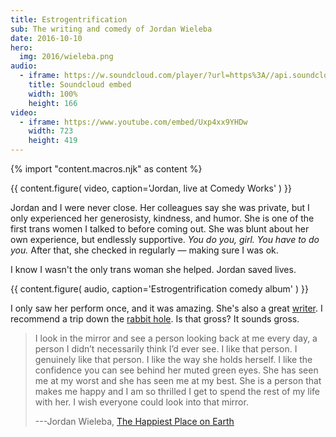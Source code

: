 ```yaml
---
title: Estrogentrification
sub: The writing and comedy of Jordan Wieleba
date: 2016-10-10
hero:
  img: 2016/wieleba.png
audio:
  - iframe: https://w.soundcloud.com/player/?url=https%3A//api.soundcloud.com/tracks/219256111&amp;color=ff5500&amp;auto_play=false&amp;hide_related=false&amp;show_comments=true&amp;show_user=true&amp;show_reposts=false
    title: Soundcloud embed
    width: 100%
    height: 166
video:
  - iframe: https://www.youtube.com/embed/Uxp4xx9YHDw
    width: 723
    height: 419
---
```


{% import "content.macros.njk" as content %}

{{ content.figure(
  video,
  caption='Jordan, live at Comedy Works'
) }}

Jordan and I were never close.
Her colleagues say she was private,
but I only experienced her generosisty,
kindness, and humor.
She is one of the first trans women I talked to
before coming out.
She was blunt about her own experience,
but endlessly supportive.
*You do you, girl. You have to do you.*
After that, she checked in regularly —
making sure I was ok.

I know I wasn't the only trans woman she helped.
Jordan saved lives.

{{ content.figure(
  audio,
  caption='Estrogentrification comedy album'
) }}

I only saw her perform once,
and it was amazing.
She's also a great [writer][writer].
I recommend a trip down the [rabbit hole][hole].
Is that gross?
It sounds gross.

[writer]: https://web.archive.org/web/20160317185330/https://harlot.media/articles/1385/on-the-joys-of-cis-people-telling-me-how-well-i-pass
[hole]: https://web.archive.org/web/20161125111837/http://wieleblog.tumblr.com/

> I look in the mirror
> and see a person looking back at me every day,
> a person I didn’t necessarily think I’d ever see.
> I like that person.
> I genuinely like that person.
> I like the way she holds herself.
> I like the confidence you can see
> behind her muted green eyes.
> She has seen me at my worst
> and she has seen me at my best.
> She is a person that makes me happy
> and I am so thrilled I get to spend
> the rest of my life with her.
> I wish everyone could look into that mirror.
>
> ---Jordan Wieleba, [The Happiest Place on Earth][happy]

[happy]: https://web.archive.org/web/20161021060932/http://wieleblog.tumblr.com/post/145865299161/the-happiest-place-on-earth
